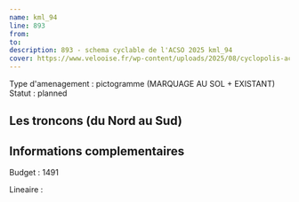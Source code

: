 ```yaml
---
name: kml_94 
line: 893
from: 
to:  
description: 893 - schema cyclable de l'ACSO 2025 kml_94 
cover: https://www.velooise.fr/wp-content/uploads/2025/08/cyclopolis-acso-893.jpg
---
```

Type d'amenagement : pictogramme (MARQUAGE AU SOL + EXISTANT)
Statut : planned
## Les troncons (du Nord au Sud)

## Informations complementaires

Budget  : 1491 

Lineaire :

